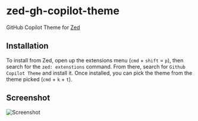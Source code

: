 # zed-gh-copilot-theme
GitHub Copilot Theme for [Zed](https://zed.dev/)

## Installation
To install from Zed, open up the extensions menu (`cmd` + `shift` = `p`), then search for the `zed: extenstions` command. From there, search for `Github Copilot Theme` and install it. Once installed, you can pick the theme from the theme picked (`cmd` + `k` + `t`).

## Screenshot
![Screenshot](screenshot.png)
